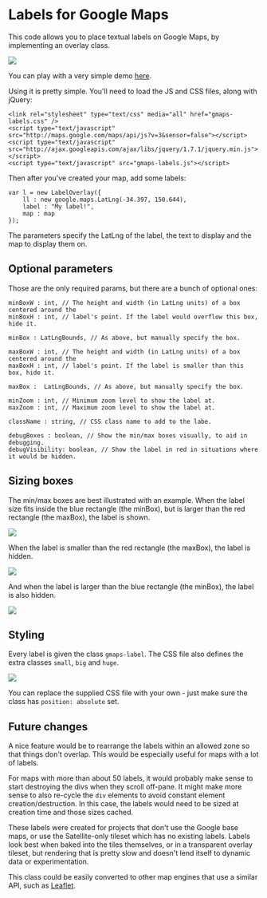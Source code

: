# Labels for Google Maps

This code allows you to place textual labels on Google Maps, by implementing an overlay class.

<a href="http://iamcal.github.com/gmaps-labels/demo.htm"><img src="http://iamcal.github.com/gmaps-labels/demo.png" /></a>

You can play with a very simple demo <a href="http://iamcal.github.com/gmaps-labels/demo.htm">here</a>.

Using it is pretty simple. You'll need to load the JS and CSS files, along with jQuery:

    <link rel="stylesheet" type="text/css" media="all" href="gmaps-labels.css" />
    <script type="text/javascript" src="http://maps.google.com/maps/api/js?v=3&sensor=false"></script>
    <script type="text/javascript" src="http://ajax.googleapis.com/ajax/libs/jquery/1.7.1/jquery.min.js"></script>
    <script type="text/javascript" src="gmaps-labels.js"></script>

Then after you've created your map, add some labels:

    var l = new LabelOverlay({
        ll : new google.maps.LatLng(-34.397, 150.644),
        label : "My label!",
        map : map
    });

The parameters specify the LatLng of the label, the text to display and the map to display them on.


## Optional parameters

Those are the only required params, but there are a bunch of optional ones:

    minBoxW : int, // The height and width (in LatLng units) of a box centered around the
    minBoxH : int, // label's point. If the label would overflow this box, hide it.

    minBox : LatLngBounds, // As above, but manually specify the box.

    maxBoxW : int, // The height and width (in LatLng units) of a box centered around the
    maxBoxH : int, // label's point. If the label is smaller than this box, hide it.

    maxBox :  LatLngBounds, // As above, but manually specify the box.

    minZoom : int, // Minimum zoom level to show the label at.
    maxZoom : int, // Maximum zoom level to show the label at.

    className : string, // CSS class name to add to the labe.

    debugBoxes : boolean, // Show the min/max boxes visually, to aid in debugging.
    debugVisibility: boolean, // Show the label in red in situations where it would be hidden.


## Sizing boxes

The min/max boxes are best illustrated with an example. When the label size fits inside the blue 
rectangle (the minBox), but is larger than the red rectangle (the maxBox), the label is shown.

<img src="http://iamcal.github.com/gmaps-labels/box_ok.png" />

When the label is smaller than the red rectangle (the maxBox), the label is hidden.

<img src="http://iamcal.github.com/gmaps-labels/box_small.png" />

And when the label is larger than the blue rectangle (the minBox), the label is also hidden.

<img src="http://iamcal.github.com/gmaps-labels/box_large.png" />


## Styling

Every label is given the class `gmaps-label`. The CSS file also defines the extra classes
`small`, `big` and `huge`.

<img src="http://iamcal.github.com/gmaps-labels/sizes.png" />

You can replace the supplied CSS file with your own - just make sure the class has `position: absolute` set.


## Future changes

A nice feature would be to rearrange the labels within an allowed zone so that things don't 
overlap. This would be especially useful for maps with a lot of labels.

For maps with more than about 50 labels, it would probably make sense to start destroying 
the divs when they scroll off-pane. It might make more sense to also re-cycle the `div` elements
to avoid constant element creation/destruction. In this case, the labels would need to be sized
at creation time and those sizes cached.

These labels were created for projects that don't use the Google base maps, or use the Satellite-only
tileset which has no existing labels. Labels look best when baked into the tiles themselves, or in
a transparent overlay tileset, but rendering that is pretty slow and doesn't lend itself to dynamic
data or experimentation.

This class could be easily converted to other map engines that use a similar API, such as
<a href="http://leaflet.cloudmade.com/">Leaflet</a>.

